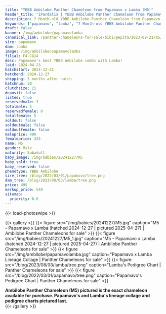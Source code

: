```yaml
---
title: "YBBB Ambilobe Panther Chameleon from Papamavo x Lamba (M5)"
header_title: "iPardalis | YBBB Ambilobe Panther Chameleon from Papamavo x Lamba | M5"
description: 7 Month-old YBBB Ambilobe Panther Chameleon from Papamavo and Lamba. Papamavo's best YBBB Ambilobe combo with Lamba! We've included sire and dam dendrograms if available, but you can view our Papamavo or Lamba breeder pages for more information.
keywords: ["papamavo", "lamba", "7 Month-old YBBB Ambilobe Panther Chameleon", "baby chameleons for sale", "buy panther chameleon", "panther for sale", "ambilobe panther chameleons for sale", "ambilobe panther chameleon for sale"]
draft: false
banner: /img/ambilobe/papamavolamba
canonical_link: /panther-chameleons-for-sale/bibi/pepita/2023-09-21/m5/
sire: papamavo
dam: lamba
image: /img/ambilobe/papamavolamba
filial: F4-CG14
desc: Papamavo's best YBBB Ambilobe combo with Lamba!
laid: 2024-04-23
hatchstart: 2024-12-21
hatchend: 2024-12-27
shipping: 3 months after hatch
hatchnum: 20
clutchsize: 21
deposit: false
listed: true
reservedmale: 3
totalmale: 5
reservedfemale: 0
totalfemale: 5
soldout: false
soldoutmale: false
soldoutfemale: false
maleprice: 499
femaleprice: 325
name: M5
gender: Male
maturity: Subadult
baby_image: /img/babies/20241227/M5
baby_sold: true
baby_reserved: false
phenotype: YBBB Ambilobe
sire_tree: /blog/2022/03/01/papamavo/tree.png
dam_tree: /blog/2023/08/03/lamba/tree.png
price: 499
markup_price: 549
sitemap: 
  priority: 0.0
---
```


{{< load-photoswipe >}}

{{< gallery >}}
  {{< figure src="/img/babies/20241227/M5.jpg" caption="M5 - Papamavo x Lamba (hatched 2024-12-27 | pictured 2025-04-27) | Ambilobe Panther Chameleons for sale" >}}
  {{< figure src="/img/babies/20241227/M5_1.jpg" caption="M5 - Papamavo x Lamba (hatched 2024-12-27 | pictured 2025-04-27) | Ambilobe Panther Chameleons for sale" >}}
  {{< figure src="/img/ambilobe/papamavolamba.jpg" caption="Papamavo x Lamba Lineage Collage | Panther Chameleons for sale" >}}
  {{< figure src="/blog/2023/08/03/lamba/tree.png" caption="Lamba's Pedigree Chart | Panther Chameleons for sale" >}}
  {{< figure src="/blog/2022/03/01/papamavo/tree.png" caption="Papamavo's Pedigree Chart | Panther Chameleons for sale" >}}
  <figcaption itemprop="description"><strong>Ambilobe Panther Chameleon (M5) pictured is the exact chameleon available for purchase. Papamavo's and Lamba's lineage collage and pedigree charts pictured last.</strong></figcaption>
{{< /gallery >}}
